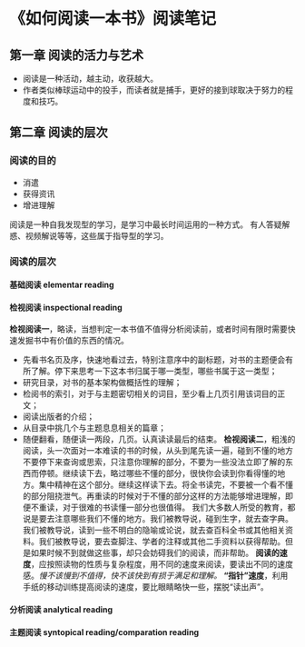 # 《如何阅读一本书》阅读笔记
## 第一章 阅读的活力与艺术
- 阅读是一种活动，越主动，收获越大。
- 作者类似棒球运动中的投手，而读者就是捕手，更好的接到球取决于努力的程度和技巧。
## 第二章 阅读的层次
### 阅读的目的
- 消遣
- 获得资讯
- 增进理解

阅读是一种自我发现型的学习，是学习中最长时间运用的一种方式。
有人答疑解惑、视频解说等等，这些属于指导型的学习。

### 阅读的层次
#### 基础阅读 elementar reading
#### 检视阅读 inspectional reading
**检视阅读一**，略读，当想判定一本书值不值得分析阅读前，或者时间有限时需要快速发掘书中有价值的东西的情况。
- 先看书名页及序，快速地看过去，特别注意序中的副标题，对书的主题便会有所了解。停下来思考一下这本书归属于哪一类型，哪些书属于这一类型；
- 研究目录，对书的基本架构做概括性的理解；
- 检阅书的索引，对于与主题密切相关的词目，至少看上几页引用该词目的正文；
- 阅读出版者的介绍；
- 从目录中挑几个与主题息息相关的篇章；
- 随便翻看，随便读一两段，几页。认真读读最后的结束。
**检视阅读二**，粗浅的阅读，头一次面对一本难读的书的时候，从头到尾先读一遍，碰到不懂的地方不要停下来查询或思索，只注意你理解的部分，不要为一些没法立即了解的东西而停顿。继续读下去，略过哪些不懂的部分，很快你会读到你看得懂的地方。集中精神在这个部分。继续这样读下去。将全书读完，不要被一个看不懂的部分阻挠泄气。再重读的时候对于不懂的部分这样的方法能够增进理解，即便不重读，对于很难的书读懂一部分也很值得。
我们大多数人所受的教育，都说是要去注意哪些我们不懂的地方。我们被教导说，碰到生字，就去查字典。我们被教导说，读到一些不明白的隐喻或论说，就去查百科全书或其他相关资料。我们被教导说，要去查脚注、学者的注释或其他二手资料以获得帮助。但是如果时候不到就做这些事，却只会妨碍我们的阅读，而非帮助。
**阅读的速度**，应按照读物的性质与复杂程度，用不同的速度来阅读，要读出不同的速度感。*慢不该慢到不值得，快不该快到有损于满足和理解。*
**“指针”速度**，利用手纸的移动训练提高阅读的速度，要比眼睛略快一些，摆脱“读出声”。
#### 分析阅读 analytical reading
#### 主题阅读 syntopical reading/comparation reading
